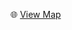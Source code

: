 🌐 [View Map](https://htmlpreview.github.io/?https://drive.google.com/file/d/1X8JvfTVszC4Yz6k5cUhc2yxAMgi2pnlD/view?usp=drive_link)
